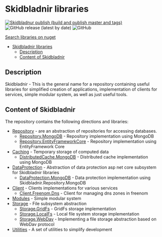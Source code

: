 # Skidbladnir libraries

[![Skidbladnur publish (build and publish master and tags)](https://github.com/AMEST/Skidbladnir/actions/workflows/main.yml/badge.svg)](https://github.com/AMEST/Skidbladnir/actions/workflows/main.yml)
![GitHub release (latest by date)](https://img.shields.io/github/v/release/amest/Skidbladnir)
![GitHub](https://img.shields.io/github/license/amest/Skidbladnir)

[Search libraries on nuget](https://www.nuget.org/packages?q=Skidbladnir)

- [Skidbladnir libraries](#skidbladnir-libraries)
  - [Description](#description)
  - [Content of Skidbladnir](#content-of-skidbladnir)

## Description

Skidbladnir - This is the general name for a repository containing useful libraries for simplified creation of applications, implementation of clients for services, simple modular system, as well as just useful tools.

## Content of Skidbladnir

The repository contains the following directions and libraries:

- [Repository](src/Repository/README.md) - are an abstraction of repositories for accessing databases.
  - [Repository.MongoDB](src/Repository/Skidbladnir.Repository.MongoDB/README.md) - Repository implementation using MongoDB
  - [Repository.EntityFrameworkCore](src/Repository/Skidbladnir.Repository.EntityFrameworkCore/README.md) - Repository implementation using EntityFramework Core
- [Caching](src/Caching/README.md) - Temporary storage of computed data
  - [DistributedCache.MongoDB](src/Caching/Skidbladnir.Caching.Distributed.MongoDB/README.md) - Distributed cache implementation using MongoDB
- [DataProtection](src/DataProtection/README.md) - Abstraction of data protection asp net core subsystem for Skidbladnir libraries
  - [DataProtection.MongoDB](src/DataProtection/Skidbladnir.DataProtection.MongoDb/README.md) - Data protection implementation using Skidbladnir.Repository.MongoDB
- [Client](src/Client/README.md) - Clients implementations for various services
  - [Client.Freenom.Dns](src/Client/Skidbladnir.Client.Freenom.Dns/README.md) - Client for managing dns zones in freenom
- [Modules](src/Modules/Skidbladnir.Modules/README.md) - Simple modular system
- [Storage](src/Storage/README.md) - File subsystem abstraction
  - [Storage.GridFs](src/Storage/Skidbladnir.Storage.GridFS/README.md) - GridFs storage implementation
  - [Storage.LocalFs](src/Storage/Skidbladnir.Storage.LocalFileStorage/README.md) - Local file system storage implementation
  - [Storage.WebDav](src/Storage/Skidbladnir.Storage.WebDav/README.md) - Implementing a file storage abstraction based on WebDav protocol
- [Utilities](src/Utility/Skidbladnir.Utility.Common/README.md) - A set of utilities to simplify development
